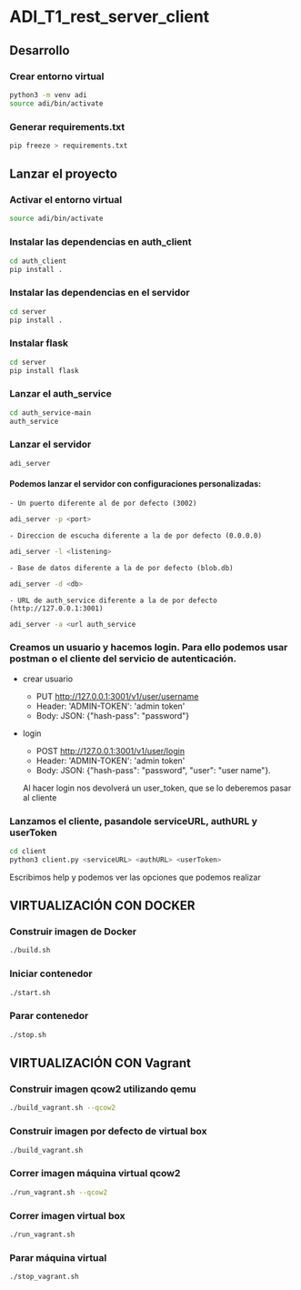 # ADI_T1_rest_server_client


## Desarrollo
### Crear entorno virtual
```bash
python3 -m venv adi
source adi/bin/activate
```

### Generar requirements.txt
```bash
pip freeze > requirements.txt
```


## Lanzar el proyecto
### Activar el entorno virtual
```bash
source adi/bin/activate
```


### Instalar las dependencias en auth_client
```bash
cd auth_client
pip install .
```


### Instalar las dependencias en el servidor
```bash
cd server
pip install .
```


### Instalar flask 
```bash
cd server
pip install flask
```


### Lanzar el auth_service
```bash
cd auth_service-main
auth_service
```


### Lanzar el servidor
```bash
adi_server
```

#### Podemos lanzar el servidor con configuraciones personalizadas: 
	- Un puerto diferente al de por defecto (3002)
```bash
adi_server -p <port>
```


	- Direccion de escucha diferente a la de por defecto (0.0.0.0)
```bash
adi_server -l <listening>
```

	- Base de datos diferente a la de por defecto (blob.db)
```bash
adi_server -d <db>
```

	- URL de auth_service diferente a la de por defecto (http://127.0.0.1:3001)
```bash
adi_server -a <url auth_service
```

### Creamos un usuario y hacemos login. Para ello podemos usar postman o el cliente del servicio de autenticación.

 - crear usuario 
 	-	PUT http://127.0.0.1:3001/v1/user/username
	-	Header: 'ADMIN-TOKEN': 'admin token'
	-	Body: JSON: {"hash-pass": "password"}

  - login 
	-	POST http://127.0.0.1:3001/v1/user/login
	-	Header: 'ADMIN-TOKEN': 'admin token'
	-	Body: JSON: {"hash-pass": "password", "user": "user name"}.

	Al hacer login nos devolverá un user_token, que se lo deberemos pasar al cliente


### Lanzamos el cliente, pasandole serviceURL, authURL y userToken
```bash
cd client
python3 client.py <serviceURL> <authURL> <userToken> 
```

Escribimos help y podemos ver las opciones que podemos realizar

## VIRTUALIZACIÓN CON DOCKER

### Construir imagen de Docker
```bash
./build.sh
```

### Iniciar contenedor
```bash
./start.sh
```

### Parar contenedor
```bash
./stop.sh
```

## VIRTUALIZACIÓN CON Vagrant

### Construir imagen qcow2 utilizando qemu
```bash
./build_vagrant.sh --qcow2
```
### Construir imagen por defecto de virtual box
```bash
./build_vagrant.sh
```
### Correr imagen máquina virtual qcow2
```bash
./run_vagrant.sh --qcow2
```
### Correr imagen virtual box
```bash
./run_vagrant.sh 
```
### Parar máquina virtual
```bash
./stop_vagrant.sh
```
